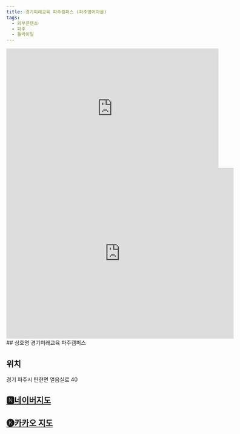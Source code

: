 ```yaml
---
title: 경기미래교육 파주캠퍼스 (파주영어마을)
tags:
  - 외부콘텐츠
  - 파주
  - 돌박이일
---
```

<iframe width="560" height="315" src="https://www.youtube.com/embed/1vKuQg91FfI?si=D2hOF6jotigRMsfp" title="YouTube video player" frameborder="0" allow="accelerometer; autoplay; clipboard-write; encrypted-media; gyroscope; picture-in-picture; web-share" referrerpolicy="strict-origin-when-cross-origin" allowfullscreen></iframe>

<iframe src="https://www.google.com/maps/embed?pb=!1m18!1m12!1m3!1d3153.1805856299884!2d126.69709307778623!3d37.78580747198266!2m3!1f0!2f0!3f0!3m2!1i1024!2i768!4f13.1!3m3!1m2!1s0x357c8c0b1361b98b%3A0x4406ae51d96def1c!2z7YyM7KO87JiB7Ja066eI7J2E!5e0!3m2!1sko!2skr!4v1741883577299!5m2!1sko!2skr" width="600" height="450" style="border:0;" allowfullscreen="" loading="lazy" referrerpolicy="no-referrer-when-downgrade"></iframe>
## 상호명
경기미래교육 파주캠퍼스

## 위치
경기 파주시 탄현면 얼음실로 40


## [🅽네이버지도](https://naver.me/GkR3AUl6)

## [🅚카카오 지도](https://place.map.kakao.com/8173212)
